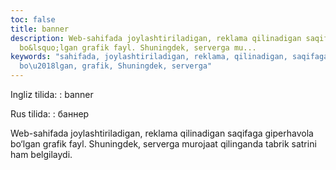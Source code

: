 ```yaml
---
toc: false
title: banner
description: Web-sahifada joylashtiriladigan, reklama qilinadigan saqifaga giperhavola
  bo&lsquo;lgan grafik fayl. Shuningdek, serverga mu...
keywords: "sahifada, joylashtiriladigan, reklama, qilinadigan, saqifaga, giperhavola,
  bo\u2018lgan, grafik, Shuningdek, serverga"
---
```


Ingliz tilida:
:   banner

Rus tilida:
:   баннер

Web-sahifada joylashtiriladigan, reklama qilinadigan saqifaga giperhavola bo‘lgan grafik fayl. Shuningdek, serverga murojaat qilinganda tabrik satrini ham belgilaydi.